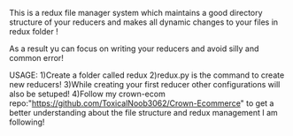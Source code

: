 This is a redux file manager system which maintains a good directory structure of your reducers and makes all dynamic changes to your files in redux folder !

As a result yu can focus on writing your reducers and avoid silly and common error!

USAGE:
1)Create a folder called redux
2)redux.py is the command to create new reducers!
3)While creating your first reducer other configurations will also be
setuped!
4)Follow my crown-ecom repo:"https://github.com/ToxicalNoob3062/Crown-Ecommerce" to get a better understanding about the file structure and redux management I am following!
